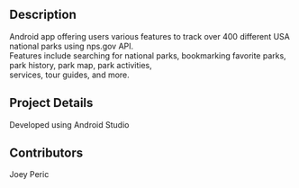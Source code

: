 ## Description
Android app offering users various features to track over 400 different USA national parks using nps.gov API. </br>
Features include searching for national parks, bookmarking favorite parks, park history, park map, park activities, </br>
services, tour guides, and more. 

## Project Details
Developed using Android Studio

## Contributors
Joey Peric
